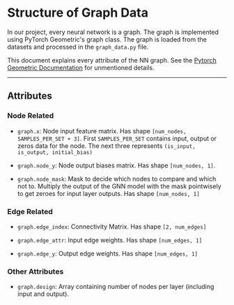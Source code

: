 # Structure of Graph Data
In our project, every neural network is a graph. The graph is implemented using PyTorch Geometric's graph class. The graph is loaded from the datasets and processed in the `graph_data.py` file.

This document explains every attribute of the NN graph. See the [Pytorch Geometric Documentation](https://pytorch-geometric.readthedocs.io/en/latest/notes/introduction.html#data-handling-of-graphs) for unmentioned details.

---

## Attributes

### Node Related

- `graph.x`: Node input feature matrix. Has shape `[num_nodes, SAMPLES_PER_SET + 3]`. First `SAMPLES_PER_SET` contains input, output or zeros data for the node. The next three represents `(is_input, is_output, initial_bias)` 

- `graph.node_y`: Node output biases matrix. Has shape `[num_nodes, 1]`.

- `graph.node_mask`: Mask to decide which nodes to compare and which not to. Multiply the output of the GNN model with the mask pointwisely to get zeroes for input layer outputs. Has shape `[num_nodes, 1]`

### Edge Related

- `graph.edge_index`: Connectivity Matrix. Has shape `[2, num_edges]`

- `graph.edge_attr`: Input edge weights. Has shape `[num_edges, 1]`

- `graph.edge_y`: Output edge weights. Has shape `[num_edges, 1]`

### Other Attributes

- `graph.design`: Array containing number of nodes per layer (including input and output).